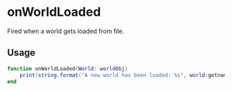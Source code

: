 # onWorldLoaded

Fired when a world gets loaded from file.

## Usage

```lua
function onWorldLoaded(World: worldObj)
    print(string.format("A new world has been loaded: %s", world:getname()))
end
```
